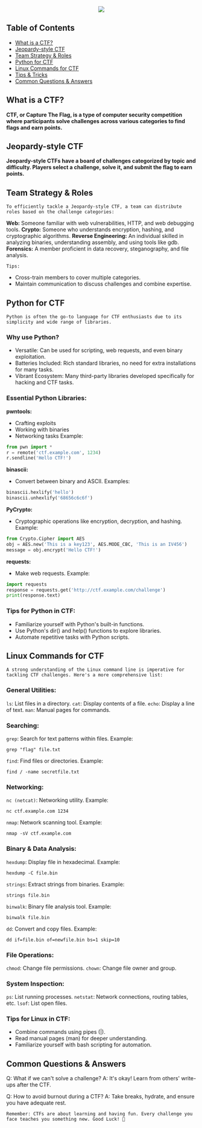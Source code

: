 <div align="center">
<img src="https://github.com/Cyber-Security-Club-HTU/CTF-Training/assets/75253629/235393be-0c20-4c77-b178-5850cc7f5dc0">
</div>

## Table of Contents

+ [What is a CTF?](#what-is-a-ctf)
+ [Jeopardy-style CTF](#jeopardy-style-ctf)
+ [Team Strategy & Roles](#team-strategy-&-roles)
+ [Python for CTF](#python-for-ctf)
+ [Linux Commands for CTF](#linux-commands-for-ctf)
+ [Tips & Tricks](#tips-&-tricks)
+ [Common Questions & Answers](#common-questions-&-answers)

## What is a CTF?
**CTF, or Capture The Flag, is a type of computer security competition where participants solve challenges across various categories to find flags and earn points.**

## Jeopardy-style CTF
**Jeopardy-style CTFs have a board of challenges categorized by topic and difficulty. Players select a challenge, solve it, and submit the flag to earn points.**

## Team Strategy & Roles

```
To efficiently tackle a Jeopardy-style CTF, a team can distribute roles based on the challenge categories:
```

**Web:** Someone familiar with web vulnerabilities, HTTP, and web debugging tools.
**Crypto:** Someone who understands encryption, hashing, and cryptographic algorithms.
**Reverse Engineering:** An individual skilled in analyzing binaries, understanding assembly, and using tools like gdb.
**Forensics:** A member proficient in data recovery, steganography, and file analysis.

```
Tips:
```

- Cross-train members to cover multiple categories.
- Maintain communication to discuss challenges and combine expertise.

## Python for CTF
```
Python is often the go-to language for CTF enthusiasts due to its simplicity and wide range of libraries.
```

### Why use Python?
- Versatile: Can be used for scripting, web requests, and even binary exploitation.
- Batteries Included: Rich standard libraries, no need for extra installations for many tasks.
- Vibrant Ecosystem: Many third-party libraries developed specifically for hacking and CTF tasks.
  
### Essential Python Libraries:

**pwntools:**
- Crafting exploits
- Working with binaries
- Networking tasks
Example:
```python
from pwn import *
r = remote('ctf.example.com', 1234)
r.sendline('Hello CTF!')
```

**binascii:**
- Convert between binary and ASCII.
Examples:
```python
binascii.hexlify('hello')
binascii.unhexlify('68656c6c6f')
```

**PyCrypto:**
- Cryptographic operations like encryption, decryption, and hashing.
Example:
```python
from Crypto.Cipher import AES
obj = AES.new('This is a key123', AES.MODE_CBC, 'This is an IV456')
message = obj.encrypt('Hello CTF!')
```

**requests:**
- Make web requests.
Example:
```python
import requests
response = requests.get('http://ctf.example.com/challenge')
print(response.text)
```

### Tips for Python in CTF:

- Familiarize yourself with Python's built-in functions.
- Use Python's dir() and help() functions to explore libraries.
- Automate repetitive tasks with Python scripts.

## Linux Commands for CTF
```
A strong understanding of the Linux command line is imperative for tackling CTF challenges. Here's a more comprehensive list:
```
### General Utilities:

`ls`: List files in a directory.
`cat`: Display contents of a file.
`echo`: Display a line of text.
`man`: Manual pages for commands.

### Searching:

`grep`: Search for text patterns within files.
Example: 
```
grep "flag" file.txt
```
`find`: Find files or directories.
Example: 
```
find / -name secretfile.txt
```

### Networking:

`nc (netcat)`: Networking utility.
Example:
```
nc ctf.example.com 1234
```
`nmap`: Network scanning tool.
Example: 
```
nmap -sV ctf.example.com
```

### Binary & Data Analysis:

`hexdump`: Display file in hexadecimal.
Example:
```
hexdump -C file.bin
```

`strings`: Extract strings from binaries.
Example:
```
strings file.bin
```
`binwalk`: Binary file analysis tool.
Example:
```
binwalk file.bin
```
`dd`: Convert and copy files.
Example: 
```
dd if=file.bin of=newfile.bin bs=1 skip=10
```

### File Operations:

`chmod`: Change file permissions.
`chown`: Change file owner and group.

### System Inspection:

`ps`: List running processes.
`netstat`: Network connections, routing tables, etc.
`lsof`: List open files.

### Tips for Linux in CTF:

- Combine commands using pipes (|).
- Read manual pages (man) for deeper understanding.
- Familiarize yourself with bash scripting for automation.

## Common Questions & Answers
Q: What if we can't solve a challenge?
A: It's okay! Learn from others' write-ups after the CTF.

Q: How to avoid burnout during a CTF?
A: Take breaks, hydrate, and ensure you have adequate rest.

```
Remember: CTFs are about learning and having fun. Every challenge you face teaches you something new. Good Luck! 🚩
```
